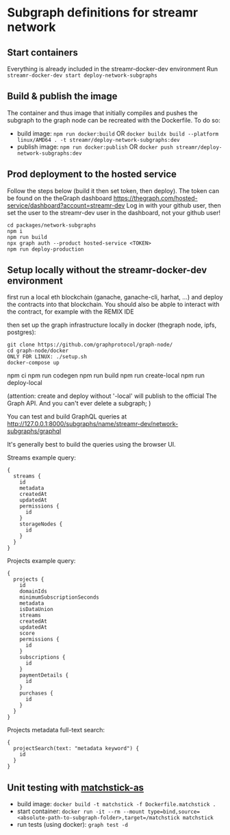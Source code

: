 # Subgraph definitions for streamr network

## Start containers
Everything is already included in the streamr-docker-dev environment
Run `streamr-docker-dev start deploy-network-subgraphs`

## Build & publish the image

The container and thus image that initially compiles and pushes the subgraph to the graph node
can be recreated with the Dockerfile. To do so:
- build image: `npm run docker:build` OR `docker buildx build --platform linux/AMD64 . -t streamr/deploy-network-subgraphs:dev`
- publish image: `npm run docker:publish` OR `docker push streamr/deploy-network-subgraphs:dev`

## Prod deployment to the hosted service
Follow the steps below (build it then set token, then deploy). The token can be found on the theGraph dashboard https://thegraph.com/hosted-service/dashboard?account=streamr-dev
Log in with your github user, then set the user to the streamr-dev user in the dashboard, not your github user!
```
cd packages/network-subgraphs
npm i
npm run build
npx graph auth --product hosted-service <TOKEN>
npm run deploy-production
```
## Setup locally without the streamr-docker-dev environment

first run a local eth blockchain (ganache, ganache-cli, harhat, ...) and deploy the contracts into that blockchain. You should also be abple to interact with the contract, for example with the REMIX IDE

then set up the graph infrastructure locally in docker (thegraph node, ipfs, postgres):
```
git clone https://github.com/graphprotocol/graph-node/
cd graph-node/docker
ONLY FOR LINUX: ./setup.sh
docker-compose up
```

npm ci
npm run codegen
npm run build
npm run create-local
npm run deploy-local

(attention: create and deploy without '-local' will publish to the official The Graph API. And you can't ever delete a subgraph; )

You can test and build GraphQL queries at http://127.0.0.1:8000/subgraphs/name/streamr-dev/network-subgraphs/graphql

It's generally best to build the queries using the browser UI.

Streams example query:
```
{
  streams {
    id
    metadata
    createdAt
    updatedAt
    permissions {
      id
    }
    storageNodes {
      id
    }
  }
}
```

Projects example query:
```
{
  projects {
    id
    domainIds
    minimumSubscriptionSeconds
    metadata
    isDataUnion
    streams
    createdAt
    updatedAt
    score
    permissions {
      id
    }
    subscriptions {
      id
    }
    paymentDetails {
      id
    }
    purchases {
      id
    }
  }
}
```

Projects metadata full-text search:
```
{
  projectSearch(text: "metadata keyword") {
    id
  }
}
```

## Unit testing with [matchstick-as](https://thegraph.com/docs/en/developing/unit-testing-framework/#getting-started)

- build image:
`docker build -t matchstick -f Dockerfile.matchstick .`
- start container:
`docker run -it --rm --mount type=bind,source=<absolute-path-to-subgraph-folder>,target=/matchstick matchstick`
- run tests (using docker): `graph test -d`
